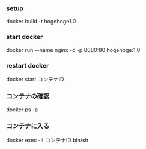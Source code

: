 ### setup
docker build -t hogehoge1.0 .

### start docker
docker run --name nginx -d -p 8080:80 hogehoge:1.0

### restart docker
docker start コンテナID

### コンテナの確認
docker ps -a

### コンテナに入る
docker exec -it コンテナID bin/sh
